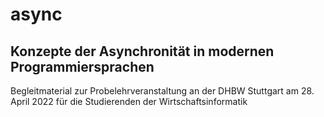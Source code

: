 # async
## Konzepte der Asynchronität in modernen Programmiersprachen

Begleitmaterial zur Probelehrveranstaltung an der DHBW Stuttgart am 28. April 2022 für die Studierenden der Wirtschaftsinformatik

